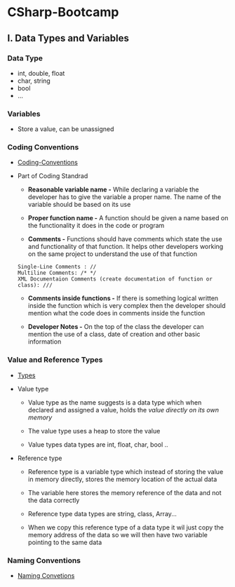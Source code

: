# CSharp-Bootcamp

## I. Data Types and Variables

### Data Type

- int, double, float
- char, string
- bool
- ...

### Variables

- Store a value, can be unassigned

### Coding Conventions

- [Coding-Conventions](https://docs.microsoft.com/en-us/dotnet/csharp/programming-guide/inside-a-program/coding-conventions)

- Part of Coding Standrad

  + **Reasonable variable name -** While declaring a variable the developer has to give the variable a proper name. The name of the variable should be based on its use

  + **Proper function name -** A function should be given a name based on the functionality it does in the code or program

  + **Comments -** Functions should have comments which state the use and functionality of that function. It helps other developers working on the same project to understand the use of that function
  ```
  Single-Line Comments : //
  Multiline Comments: /* */
  XML Documentaion Comments (create documentation of function or class): ///
  ```

  + **Comments inside functions -** If there is something logical written inside the function which is very complex then the developer should mention what the code does in comments inside the function

  + **Developer Notes -** On the top of the class the developer can mention the use of a class, date of creation and other basic information

### Value and Reference Types

- [Types](https://www.tutorialsteacher.com/csharp/csharp-value-type-and-reference-type)

- Value type

  + Value type as the name suggests is a data type which when declared and assigned a value, holds the *value directly on its own memory*

  + The value type uses a heap to store the value

  + Value types data types are int, float, char, bool ..

- Reference type

  + Reference type is a variable type which instead of storing the value in memory directly, stores the memory location of the actual data

  + The variable here stores the memory reference of the data and not the data correctly

  + Reference type data types are string, class, Array...

  + When we copy this reference type of a data type it wil just copy the memory address of the data so we will then have two variable pointing to the same data


### Naming Conventions

- [Naming Convetions](https://www.dofactory.com/reference/csharp-coding-standards)






